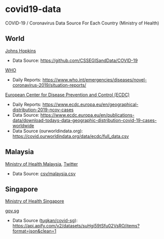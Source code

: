 # covid19-data

COVID-19 / Coronavirus Data Source For Each Country (Ministry of Health)

## World

[Johns Hopkins](https://coronavirus.jhu.edu/)

- Data Source: https://github.com/CSSEGISandData/COVID-19

[WHO](https://www.who.int/emergencies/diseases/novel-coronavirus-2019)

- Daily Reports: https://www.who.int/emergencies/diseases/novel-coronavirus-2019/situation-reports/

[European Center for Disease Prevention and Control (ECDC)](https://www.ecdc.europa.eu/en/covid-19-pandemic)

- Daily Reports: https://www.ecdc.europa.eu/en/geographical-distribution-2019-ncov-cases
- Data Source: https://www.ecdc.europa.eu/en/publications-data/download-todays-data-geographic-distribution-covid-19-cases-worldwide
- Data Source (ourworldindata.org): https://covid.ourworldindata.org/data/ecdc/full_data.csv

## Malaysia

[Ministry of Health Malaysia](http://www.moh.gov.my/index.php/pages/view/2019-ncov-wuhan), [Twitter](https://twitter.com/KKMPutrajaya)

- Data Source: [csv/malaysia.csv](csv/malaysia.csv)

## Singapore

[Ministry of Health Singapore](https://www.moh.gov.sg/covid-19)

[gov.sg](https://www.gov.sg/article/covid-19-cases-in-singapore)

- Data Source ([tugkan/covid-sg](https://github.com/tugkan/covid-sg)): https://api.apify.com/v2/datasets/suHgi59tSfu02VsRO/items?format=json&clean=1


